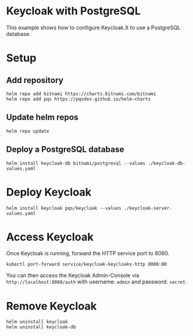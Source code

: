 # Keycloak with PostgreSQL

This example shows how to configure Keycloak.X to use a PostgreSQL database.

# Setup

## Add repository
```
helm repo add bitnami https://charts.bitnami.com/bitnami
helm repo add pqs https://pqsdev.github.io/helm-charts
```

## Update helm repos
```
helm repo update
```

## Deploy a PostgreSQL database
```
helm install keycloak-db bitnami/postgresql --values ./keycloak-db-values.yaml
```

# Deploy Keycloak
```
helm install keycloak pqs/keycloak --values ./keycloak-server-values.yaml
```

# Access Keycloak
Once Keycloak is running, forward the HTTP service port to 8080.

```
kubectl port-forward service/keycloak-keycloakx-http 8080:80
```

You can then access the Keycloak Admin-Console via `http://localhost:8080/auth` with
username: `admin` and password: `secret`.

# Remove Keycloak

```
helm uninstall keycloak
helm uninstall keycloak-db
```
